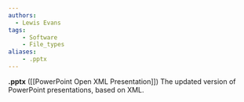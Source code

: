 ```yaml
---
authors:
  - Lewis Evans
tags:
    - Software
    - File_types
aliases:
    - .pptx
---
```

**.pptx** ([[PowerPoint Open XML Presentation]]) The updated version of PowerPoint presentations, based on XML.
